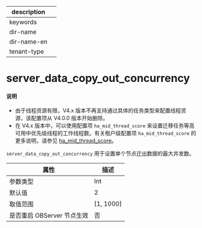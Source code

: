 |description||
|---|---|
|keywords||
|dir-name||
|dir-name-en||
|tenant-type||

# server_data_copy_out_concurrency

<main id="notice" type='explain'>
<h4>说明</h4>
<ul><li>由于线程资源有限，V4.x 版本不再支持通过具体的任务类型来配置线程资源，该配置项从 V4.0.0 版本开始删除。</li>
<li>在 V4.x 版本中，可以使用配置项 <code>ha_mid_thread_score</code> 来设置迁移任务等高可用中优先级线程的工作线程数。有关租户级配置项 <code>ha_mid_thread_score</code> 的更多说明，请参见 <a href="../400.tenant-level-configuration-items/3600.ha_mid_thread_score.md">ha_mid_thread_score</a>。</li></ul>
</main>

`server_data_copy_out_concurrency` 用于设置单个节点迁出数据的最大并发数。

|      **属性**      |   **描述**    |
|------------------|-------------|
| 参数类型             | Int          |
| 默认值              | 2           |
| 取值范围             | \[1, 1000\] |
| 是否重启 OBServer 节点生效 | 否           |



